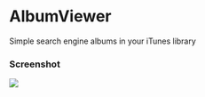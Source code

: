 # AlbumViewer
Simple search engine albums in your iTunes library
### Screenshot
![](https://s13.postimg.org/r2gcizpjb/Simulator_Screen_Shot_-_i_Phone_X_-_2018-02-26_at_04.02.22.png)
